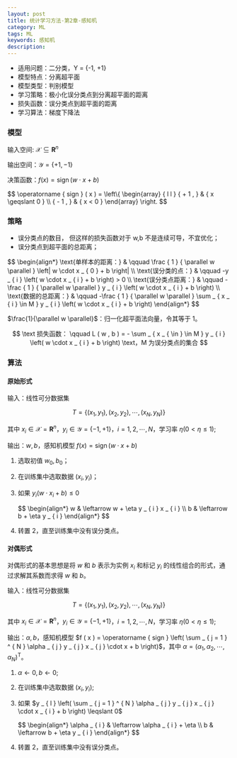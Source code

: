 ```yaml
---
layout: post
title: 统计学习方法-第2章-感知机
category: ML
tags: ML
keywords: 感知机
description:
---
```


- 适用问题：二分类，Y = \{-1, +1\}
- 模型特点：分离超平面
- 模型类型：判别模型
- 学习策略：极小化误分类点到分离超平面的距离
- 损失函数：误分类点到超平面的距离
- 学习算法：梯度下降法

### 模型

输入空间: $\mathcal { X } \subseteq \mathbf { R } ^ { n }$

输出空间：$\mathcal { Y } = \{ + 1 , - 1 \}$

决策函数：$f ( x ) = \operatorname { sign } ( w \cdot x + b )$

<div>
$$
\operatorname { sign } ( x ) = \left\{ \begin{array} { l l } { + 1 , } & { x \geqslant 0 } \\ { - 1 , } & { x < 0 } \end{array} \right.
$$
</div>

### 策略

- 误分类点的数目， 但这样的损失函数对于 w,b 不是连续可导，不宜优化；
- 误分类点到超平面的总距离；

<div>
$$
\begin{align*}
\text{单样本的距离：} & \qquad \frac { 1 } { \parallel w \parallel } \left| w \cdot x _ { 0 } + b \right| \\
\text{误分类的点：} & \qquad -y _ { i } \left( w \cdot x _ { i } + b \right) > 0 \\
\text{误分类点距离：} & \qquad -\frac { 1 } { \parallel w \parallel } y _ { i } \left( w \cdot x _ { i } + b \right) \\
\text{数据的总距离：} & \qquad -\frac { 1 } { \parallel w \parallel } \sum _ { x _ { i } \in M } y _ { i } \left( w \cdot x _ { i } + b \right)
\end{align*}
$$
</div>


$\frac{1}{\parallel w \parallel}$：归一化超平面法向量，令其等于 1。

$$
\text 损失函数： \qquad L ( w , b ) = - \sum _ { x _ { \in } \in M } y _ { i } \left( w \cdot x _ { i } + b \right) \text，M 为误分类点的集合
$$

### 算法

#### 原始形式

输入：线性可分数据集

$$
T = \left\{ \left( x _ { 1 } , y _ { 1 } \right) , \left( x _ { 2 } , y _ { 2 } \right) , \cdots , \left( x _ { N } , y _ { N } \right) \right\}
$$

其中 $x _ { i } \in \mathcal { X } = \mathbf { R } ^ { n }$，$y _ { i } \in \mathcal { Y } = \{ - 1 , + 1 \}$，$i = 1,2 , \cdots , N$，学习率 $\eta ( 0 < \eta \leqslant 1 )$;

输出：$w, b$，感知机模型 $f ( x ) = \operatorname { sign } ( w \cdot x + b )$

1. 选取初值 $w_0, b_0$；

2. 在训练集中选取数据 $\left( x_i, y_i \right)$；

3. 如果 $y _ { i } \left( w \cdot x _ { i } + b \right) \leqslant 0$

    <div>
    $$
    \begin{align*}
    w & \leftarrow w + \eta y _ { i } x _ { i } \\
    b & \leftarrow b + \eta y _ { i }
    \end{align*}
    $$
    </div>

4. 转置 2，直至训练集中没有误分类点。

#### 对偶形式

对偶形式的基本思想是将 $w$ 和 $b$ 表示为实例 $x_i$ 和标记 $y_i$ 的线性组合的形式，通过求解其系数而求得 $w$ 和 $b$。

输入：线性可分数据集

$$
T = \left\{ \left( x _ { 1 } , y _ { 1 } \right) , \left( x _ { 2 } , y _ { 2 } \right) , \cdots , \left( x _ { N } , y _ { N } \right) \right\}
$$

其中 $x _ { i } \in \mathcal { X } = \mathbf { R } ^ { n }$，$y _ { i } \in \mathcal { Y } = \{ - 1 , + 1 \}$，$i = 1,2 , \cdots , N$，学习率 $\eta ( 0 < \eta \leqslant 1 )$;

输出：$\alpha, b$，感知机模型 $f ( x ) = \operatorname { sign } \left( \sum _ { j = 1 } ^ { N } \alpha _ { j } y _ { j } x _ { j } \cdot x + b \right)$，其中 $\alpha = \left( \alpha _ { 1 } , \alpha _ { 2 } , \cdots , \alpha _ { N } \right) ^ { \mathrm { T } }$。

1. $\alpha \leftarrow 0, b \leftarrow 0$;

2. 在训练集中选取数据 $\left( x_i, y_i \right)$;

3. 如果 $y _ { l } \left( \sum _ { j = 1 } ^ { N } \alpha _ { j } y _ { j } x _ { j } \cdot x _ { i } + b \right) \leqslant 0$

    <div>
    $$
    \begin{align*}
    \alpha _ { i } & \leftarrow \alpha _ { i } + \eta \\
    b & \leftarrow b + \eta y _ { i }
    \end{align*}
    $$
    </div>

4. 转置 2，直至训练集中没有误分类点。
